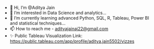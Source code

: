 - 👋 Hi, I’m @Aditya Jain
- 👀 I’m interested in Data Science and analytics...
- 🌱 I’m currently learning advanced Python, SQL, R, Tableau, Power BI and statistical techniques...
- 📫 How to reach me - adityajainaj22@gmail.com
- ✨ Public Tableau Visualization Link: https://public.tableau.com/app/profile/aditya.jain5502/vizzes
<!---
Adityajainaj22/Adityajainaj22 is a ✨ special ✨ repository because its `README.md` (this file) appears on your GitHub profile.
You can click the Preview link to take a look at your changes.
--->
